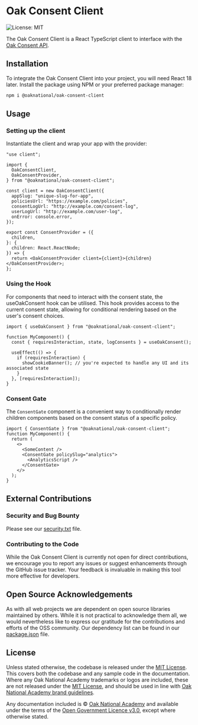 # Oak Consent Client

![License: MIT](https://img.shields.io/badge/license-MIT-brightgreen)

The Oak Consent Client is a React TypeScript client to interface with the [Oak Consent API](https://github.com/oaknational/oak-consent-manager).

## Installation

To integrate the Oak Consent Client into your project, you will need React 18 later. Install the package using NPM or your preferred package manager:

```bash
npm i @oaknational/oak-consent-client
```

## Usage

### Setting up the client

Instantiate the client and wrap your app with the provider:

```tsx
"use client";

import {
  OakConsentClient,
  OakConsentProvider,
} from "@oaknational/oak-consent-client";

const client = new OakConsentClient({
  appSlug: "unique-slug-for-app",
  policiesUrl: "https://example.com/policies",
  consentLogUrl: "http://example.com/consent-log",
  userLogUrl: "http://example.com/user-log",
  onError: console.error,
});

export const ConsentProvider = ({
  children,
}: {
  children: React.ReactNode;
}) => {
  return <OakConsentProvider client={client}>{children}</OakConsentProvider>;
};
```

### Using the Hook

For components that need to interact with the consent state, the useOakConsent hook can be utilised. This hook provides access to the current consent state, allowing for conditional rendering based on the user's consent choices.

```tsx
import { useOakConsent } from "@oaknational/oak-consent-client";

function MyComponent() {
  const { requiresInteraction, state, logConsents } = useOakConsent();

  useEffect(() => {
    if (requiresInteraction) {
      showCookieBanner(); // you're expected to handle any UI and its associated state
    }
  }, [requiresInteraction]);
}
```

### Consent Gate

The `ConsentGate` component is a convenient way to conditionally render children components based on the consent status of a specific policy.

```tsx
import { ConsentGate } from "@oaknational/oak-consent-client";
function MyComponent() {
  return (
    <>
      <SomeContent />
      <ConsentGate policySlug="analytics">
        <AnalyticsScript />
      </ConsentGate>
    </>
  );
}
```

## External Contributions

### Security and Bug Bounty

Please see our [security.txt](public/.well-known/security.txt) file.

### Contributing to the Code

While the Oak Consent Client is currently not open for direct contributions, we encourage you to report any issues or suggest enhancements through the GitHub issue tracker. Your feedback is invaluable in making this tool more effective for developers.

## Open Source Acknowledgements

As with all web projects we are dependent on open source libraries maintained by others. While it is not practical to acknowledge them all, we would nevertheless like to express our gratitude for the contributions and efforts of the OSS community. Our dependency list can be found in our [package.json](package.json) file.

## License

Unless stated otherwise, the codebase is released under the [MIT License][mit]. This covers both the codebase and any sample code in the documentation. Where any Oak National Academy trademarks or logos are included, these are not released under the [MIT License][mit], and should be used in line with [Oak National Academy brand guidelines][brand].

Any documentation included is © [Oak National Academy][oak] and available under the terms of the [Open Government Licence v3.0][ogl], except where otherwise stated.

[mit]: LICENCE
[oak]: https://www.thenational.academy/
[ogl]: https://www.nationalarchives.gov.uk/doc/open-government-licence/version/3/
[brand]: https://support.thenational.academy/using-the-oak-brand
